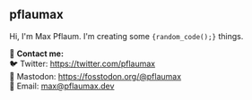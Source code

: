 ## pflaumax  
Hi, I'm Max Pflaum. I'm creating some `{random_code();}` things.  

📨 **Contact me:**  
🐦 Twitter: https://twitter.com/pflaumax  
🦣 Mastodon: https://fosstodon.org/@pflaumax  
📧 Email: max@pflaumax.dev 
